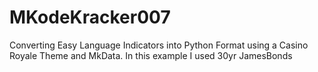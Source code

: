 # MKodeKracker007
 Converting Easy Language Indicators into Python Format using a Casino Royale Theme and MkData. In this example I used 30yr JamesBonds
